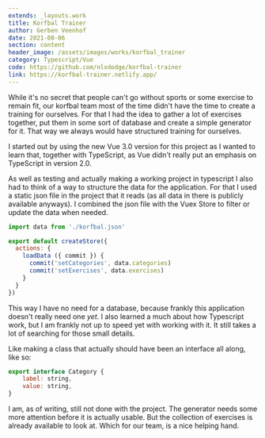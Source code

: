```yaml
---
extends: _layouts.work
title: Korfbal Trainer
author: Gerben Veenhof
date: 2021-08-06
section: content
header_image: /assets/images/works/korfbal_trainer
category: Typescript/Vue
code: https://github.com/nlxdodge/korfbal-trainer
link: https://korfbal-trainer.netlify.app/
---
```


While it's no secret that people can't go without sports or some exercise to remain fit, our korfbal team most of the time didn't have the time to create a training for ourselves. For that I had the idea to gather a lot of exercises together, put them in some sort of database and create a simple generator for it. That way we always would have structured training for ourselves.

I started out by using the new Vue 3.0 version for this project as I wanted to learn that, together with TypeScript, as Vue didn't really put an emphasis on TypeScript in version 2.0.

As well as testing and actually making a working project in typescript I also had to think of a way to structure the data for the application. For that I used a static json file in the project that it reads (as all data in there is publicly available anyways). I combined the json file with the Vuex Store to filter or update the data when needed.

```javascript
import data from './korfbal.json'

export default createStore({
  actions: {
    loadData ({ commit }) {
      commit('setCategories', data.categories)
      commit('setExercises', data.exercises)
    }
  }
})
```

This way I have no need for a database, because frankly this application doesn't really need one *yet*.
I also learned a much about how Typescript work, but I am frankly not up to speed yet with working with it. It still takes a lot of searching for those small details.

Like making a class that actually should have been an interface all along, like so:

```javascript
export interface Category {
    label: string,
    value: string,
}
```

I am, as of writing, still not done with the project. The generator needs some more attention before it is actually usable. But the collection of exercises is already available to look at. Which for our team, is a nice helping hand.
